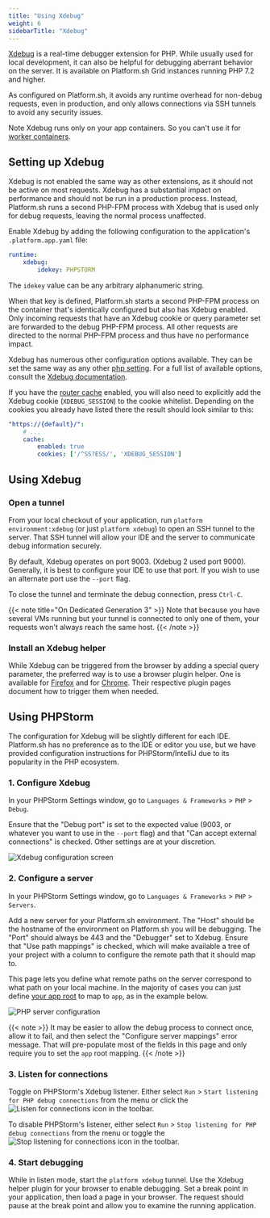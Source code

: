 ```yaml
---
title: "Using Xdebug"
weight: 6
sidebarTitle: "Xdebug"
---
```


[Xdebug](https://xdebug.org/) is a real-time debugger extension for PHP.  While usually used for local development, it can also be helpful for debugging aberrant behavior on the server.  It is available on Platform.sh Grid instances running PHP 7.2 and higher.

As configured on Platform.sh, it avoids any runtime overhead for non-debug requests, even in production, and only allows connections via SSH tunnels to avoid any security issues.

Note Xdebug runs only on your app containers.
So you can't use it for [worker containers](../../create-apps/workers.md).

## Setting up Xdebug

Xdebug is not enabled the same way as other extensions, as it should not be active on most requests.
Xdebug has a substantial impact on performance and should not be run in a production process.
Instead, Platform.sh runs a second PHP-FPM process with Xdebug that is used only for debug requests, leaving the normal process unaffected.

Enable Xdebug by adding the following configuration to the application's `.platform.app.yaml` file:

```yaml {location=".platform.app.yaml"}
runtime:
    xdebug:
        idekey: PHPSTORM
```

The `idekey` value can be any arbitrary alphanumeric string.

When that key is defined, Platform.sh starts a second PHP-FPM process on the container that's identically configured but also has Xdebug enabled.
Only incoming requests that have an Xdebug cookie or query parameter set are forwarded to the debug PHP-FPM process.
All other requests are directed to the normal PHP-FPM process and thus have no performance impact.

Xdebug has numerous other configuration options available.
They can be set the same way as any other [php setting](./_index.md#php-settings).
For a full list of available options, consult the [Xdebug documentation](https://xdebug.org/docs/).

If you have the [router cache](../../define-routes/cache.md) enabled, you will also need to explicitly add the Xdebug cookie (`XDEBUG_SESSION`) to the cookie whitelist.  Depending on the cookies you already have listed there the result should look similar to this:

```yaml {location=".platform/routes.yaml"}
"https://{default}/":
    # ...
    cache:
        enabled: true
        cookies: ['/^SS?ESS/', 'XDEBUG_SESSION']
```

## Using Xdebug

### Open a tunnel

From your local checkout of your application, run `platform environment:xdebug` (or just `platform xdebug`) to open an SSH tunnel to the server.  That SSH tunnel will allow your IDE and the server to communicate debug information securely.

By default, Xdebug operates on port 9003. (Xdebug 2 used port 9000). Generally, it is best to configure your IDE to use that port.  If you wish to use an alternate port use the `--port` flag.

To close the tunnel and terminate the debug connection, press `Ctrl-C`.

{{< note title="On Dedicated Generation 3" >}}
Note that because you have several VMs running but your tunnel is connected to only one of them, your requests won't always reach the same host. 
{{< /note >}}

### Install an Xdebug helper

While Xdebug can be triggered from the browser by adding a special query parameter, the preferred way is to use a browser plugin helper.  One is available for [Firefox](https://addons.mozilla.org/en-US/firefox/addon/xdebug-helper-for-firefox/) and for [Chrome](https://chrome.google.com/webstore/detail/xdebug-helper/eadndfjplgieldjbigjakmdgkmoaaaoc).  Their respective plugin pages document how to trigger them when needed.

## Using PHPStorm

The configuration for Xdebug will be slightly different for each IDE.  Platform.sh has no preference as to the IDE or editor you use, but we have provided configuration instructions for PHPStorm/IntelliJ due to its popularity in the PHP ecosystem.

### 1. Configure Xdebug

In your PHPStorm Settings window, go to `Languages & Frameworks` > `PHP` > `Debug`.

Ensure that the "Debug port" is set to the expected value (9003, or whatever you want to use in the `--port` flag) and that "Can accept external connections" is checked.  Other settings are at your discretion.

![Xdebug configuration screen](/images/xdebug/xdebug-settings.png "0.6")

### 2. Configure a server

In your PHPStorm Settings window, go to `Languages & Frameworks` > `PHP` > `Servers`.

Add a new server for your Platform.sh environment.  The "Host" should be the hostname of the environment on Platform.sh you will be debugging.  The "Port" should always be 443 and the "Debugger" set to Xdebug.  Ensure that "Use path mappings" is checked, which will make available a tree of your project with a column to configure the remote path that it should map to.

This page lets you define what remote paths on the server correspond to what path on your local machine.
In the majority of cases you can just define [your app root](../../create-apps/app-reference.md#root-directory)
to map to `app`, as in the example below.

![PHP server configuration](/images/xdebug/xdebug-servers.png "0.6")

{{< note >}}
It may be easier to allow the debug process to connect once, allow it to fail, and then select the "Configure server mappings" error message.  That will pre-populate most of the fields in this page and only require you to set the `app` root mapping.
{{< /note >}}

### 3. Listen for connections

Toggle on PHPStorm's Xdebug listener.  Either select `Run` > `Start listening for PHP debug connections` from the menu or click the ![Listen for connections](/images/xdebug/xdebug-phpstorm-not-listening.png "0.025-inline") icon in the toolbar.

To disable PHPStorm's listener, either select `Run` > `Stop listening for PHP debug connections` from the menu or toggle the ![Stop listening for connections](/images/xdebug/xdebug-phpstorm-listening.png "0.025-inline") icon in the toolbar.

### 4. Start debugging

While in listen mode, start the `platform xdebug` tunnel.  Use the Xdebug helper plugin for your browser to enable debugging.  Set a break point in your application, then load a page in your browser.  The request should pause at the break point and allow you to examine the running application.
